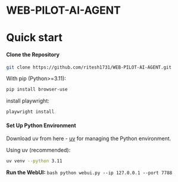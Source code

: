 # WEB-PILOT-AI-AGENT


# Quick start

#### Clone the Repository
```bash
git clone https://github.com/ritesh1731/WEB-PILOT-AI-AGENT.git
```
With pip (Python>=3.11):

```bash
pip install browser-use
```

install playwright:

```bash
playwright install
```
#### Set Up Python Environment
Download uv from here - [uv](https://docs.astral.sh/uv/) for managing the Python environment.

Using uv (recommended):
```bash
uv venv --python 3.11
```

 **Run the WebUI:**
    ```bash
    python webui.py --ip 127.0.0.1 --port 7788
    ```
